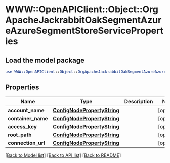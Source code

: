 # WWW::OpenAPIClient::Object::OrgApacheJackrabbitOakSegmentAzureAzureSegmentStoreServiceProperties

## Load the model package
```perl
use WWW::OpenAPIClient::Object::OrgApacheJackrabbitOakSegmentAzureAzureSegmentStoreServiceProperties;
```

## Properties
Name | Type | Description | Notes
------------ | ------------- | ------------- | -------------
**account_name** | [**ConfigNodePropertyString**](ConfigNodePropertyString.md) |  | [optional] 
**container_name** | [**ConfigNodePropertyString**](ConfigNodePropertyString.md) |  | [optional] 
**access_key** | [**ConfigNodePropertyString**](ConfigNodePropertyString.md) |  | [optional] 
**root_path** | [**ConfigNodePropertyString**](ConfigNodePropertyString.md) |  | [optional] 
**connection_url** | [**ConfigNodePropertyString**](ConfigNodePropertyString.md) |  | [optional] 

[[Back to Model list]](../README.md#documentation-for-models) [[Back to API list]](../README.md#documentation-for-api-endpoints) [[Back to README]](../README.md)


